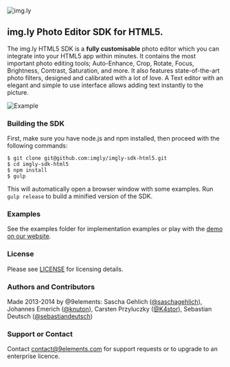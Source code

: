 ![img.ly](http://i.imgur.com/fgH1HRt.png)

## img.ly Photo Editor SDK for HTML5.
The img.ly HTML5 SDK is a **fully customisable** photo editor which you can integrate into your HTML5 app within minutes.
It contains the most important photo editing tools;
Auto-Enhance, Crop, Rotate, Focus, Brightness, Contrast, Saturation, and more.
It also features state-of-the-art photo filters, designed and calibrated with a lot of love.
A Text editor with an elegant and simple to use interface allows adding text instantly to the picture.

![Example](http://i.imgur.com/xR5VSKQ.gif)

### Building the SDK
First, make sure you have node.js and npm installed, then proceed with the following commands:

```
$ git clone git@github.com:imgly/imgly-sdk-html5.git
$ cd imgly-sdk-html5
$ npm install
$ gulp
```

This will automatically open a browser window with some examples. Run `gulp release` to build a minified version of the SDK.

### Examples
See the examples folder for implementation examples or play with the [demo on our website](http://sdk.img.ly/).

### License
Please see [LICENSE](https://github.com/imgly/imgly-sdk-html5/blob/master/LICENSE.md) for licensing details.

### Authors and Contributors
Made 2013-2014 by @9elements: Sascha Gehlich ([@saschagehlich](https://github.com/saschagehlich)), Johannes Emerich ([@knuton](https://github.com/knuton)), Carsten Przyluczky ([@K4stor](https://github.com/K4stor)), Sebastian Deutsch ([@sebastiandeutsch](https://github.com/sebastiandeutsch))

### Support or Contact
Contact contact@9elements.com for support requests or to upgrade to an enterprise licence.
